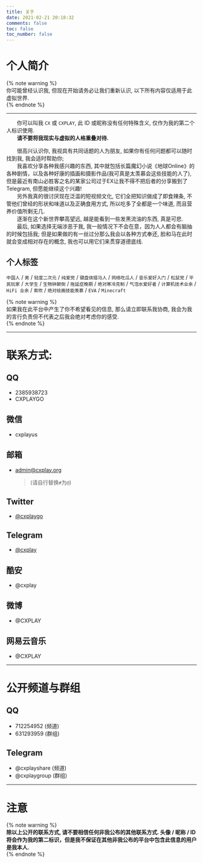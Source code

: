```yaml
---
title: 关于
date: 2021-02-21 20:18:32
comments: false
toc: false
toc_number: false
---
```


# 个人简介

{% note warning %}  
你可能曾经认识我, 但现在开始请务必让我们重新认识, 以下所有内容仅适用于此虚拟世界.  
{% endnote %}

---

　　你可以叫我 ``CX`` 或 ``CXPLAY``, 此 ID 或昵称没有任何特殊含义, 仅作为我的第二个人标识使用.  
　　**请不要将我现实与虚拟的人格重叠对待.**  

　　很高兴认识你, 我视具有共同话题的人为朋友, 如果你有任何问题都可以随时找到我, 我会适时帮助你;  
　　我喜欢分享各种我感兴趣的东西, 其中就包括长篇魔幻小说《地球Online》的各种剧情，以及各种好康的插画和摄影作品(我可真是太羡慕会这些技能的人了), 但是最近有南山必胜客之名的某家公司过于EX让我不得不把后者的分享搬到了 Telegram, 但愿能继续这个兴趣!   
　　另外我真的很讨厌现在泛滥的短视频文化, 它们全把知识做成了即食辣条, 不管他们曾经的形状和味道以及正确食用方式, 所以吃多了全都是一个味道, 而且营养价值所剩无几.  
　　逐渐在这个新世界攀高望远, 越是能看到一些发黑流油的东西, 真是可悲.  
　　最后, 如果选择无端涉恶于我, 我一般情况下不会在意，因为人人都会有脑抽的时候包括我; 但是如果做的有一丝过分那么我会以各种方式奉还, 脸和马在此时就会变成相对存在的概念, 我也可以用它们来贯穿道德底线.

## 个人标签

``中国人`` / ``男`` / ``轻度二次元`` / ``纯爱党`` / ``键盘侠猎马人`` / ``网络吃瓜人`` / ``音乐爱好入门`` / ``松鼠党`` / ``平民玩家`` / ``大学生`` / ``生物钟颠倒`` / ``拖延症晚期`` / ``绝对寒冷克制`` / ``气泡水爱好者`` / ``计算机技术业余`` / ``HiFi 业余`` / ``索吹`` / ``绝对绘画技能羡慕`` / ``EVA`` / ``Minecraft`` 


{% note warning %}  
如果我在此平台中产生了你不希望看见的信息, 那么请立即联系我协商, 我会为我的言行负责但不代表之后我会绝对考虑你的感受.  
{% endnote %}

---

# 联系方式:

## QQ 
 - 2385938723 
 - CXPLAYGO

## 微信
 - cxplayus

## 邮箱
 - admin@cxplay.org
   > (请自行替换``#``为``@``)

## Twitter
 - [@cxplaygo](https://twitter.com/cxplaygo)

## Telegram
 - [@cxplay](https://t.me/cxplay) 

## 酷安
 - @cxplay 

## 微博
 - @CXPLAY

## 网易云音乐
 - @CXPLAY

---

# 公开频道与群组

## QQ
 - 712254952 (频道)
 - 631293959 (群组)

## Telegram
 - @cxplayshare (频道)
 - @cxplaygroup (群组)

---

# 注意

{% note warning %}  
**除以上公开的联系方式, 请不要相信任何非我公布的其他联系方式.
头像 / 昵称 / ID 将会作为我的第二标识，但是我不保证在其他非我公布的平台中包含此信息的用户是我本人.**  
{% endnote %}